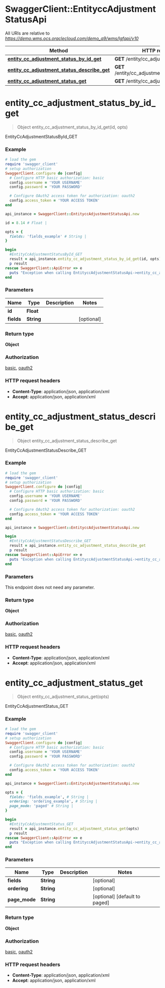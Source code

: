 # SwaggerClient::EntityccAdjustmentStatusApi

All URIs are relative to *https://demo.wms.ocs.oraclecloud.com/demo_a9/wms/lgfapi/v10*

Method | HTTP request | Description
------------- | ------------- | -------------
[**entity_cc_adjustment_status_by_id_get**](EntityccAdjustmentStatusApi.md#entity_cc_adjustment_status_by_id_get) | **GET** /entity/cc_adjustment_status/{id} | EntityCcAdjustmentStatusById_GET
[**entity_cc_adjustment_status_describe_get**](EntityccAdjustmentStatusApi.md#entity_cc_adjustment_status_describe_get) | **GET** /entity/cc_adjustment_status/describe | EntityCcAdjustmentStatusDescribe_GET
[**entity_cc_adjustment_status_get**](EntityccAdjustmentStatusApi.md#entity_cc_adjustment_status_get) | **GET** /entity/cc_adjustment_status | EntityCcAdjustmentStatus_GET


# **entity_cc_adjustment_status_by_id_get**
> Object entity_cc_adjustment_status_by_id_get(id, opts)

EntityCcAdjustmentStatusById_GET



### Example
```ruby
# load the gem
require 'swagger_client'
# setup authorization
SwaggerClient.configure do |config|
  # Configure HTTP basic authorization: basic
  config.username = 'YOUR USERNAME'
  config.password = 'YOUR PASSWORD'

  # Configure OAuth2 access token for authorization: oauth2
  config.access_token = 'YOUR ACCESS TOKEN'
end

api_instance = SwaggerClient::EntityccAdjustmentStatusApi.new

id = 8.14 # Float | 

opts = { 
  fields: 'fields_example' # String | 
}

begin
  #EntityCcAdjustmentStatusById_GET
  result = api_instance.entity_cc_adjustment_status_by_id_get(id, opts)
  p result
rescue SwaggerClient::ApiError => e
  puts "Exception when calling EntityccAdjustmentStatusApi->entity_cc_adjustment_status_by_id_get: #{e}"
end
```

### Parameters

Name | Type | Description  | Notes
------------- | ------------- | ------------- | -------------
 **id** | **Float**|  | 
 **fields** | **String**|  | [optional] 

### Return type

**Object**

### Authorization

[basic](../README.md#basic), [oauth2](../README.md#oauth2)

### HTTP request headers

 - **Content-Type**: application/json, application/xml
 - **Accept**: application/json, application/xml



# **entity_cc_adjustment_status_describe_get**
> Object entity_cc_adjustment_status_describe_get

EntityCcAdjustmentStatusDescribe_GET



### Example
```ruby
# load the gem
require 'swagger_client'
# setup authorization
SwaggerClient.configure do |config|
  # Configure HTTP basic authorization: basic
  config.username = 'YOUR USERNAME'
  config.password = 'YOUR PASSWORD'

  # Configure OAuth2 access token for authorization: oauth2
  config.access_token = 'YOUR ACCESS TOKEN'
end

api_instance = SwaggerClient::EntityccAdjustmentStatusApi.new

begin
  #EntityCcAdjustmentStatusDescribe_GET
  result = api_instance.entity_cc_adjustment_status_describe_get
  p result
rescue SwaggerClient::ApiError => e
  puts "Exception when calling EntityccAdjustmentStatusApi->entity_cc_adjustment_status_describe_get: #{e}"
end
```

### Parameters
This endpoint does not need any parameter.

### Return type

**Object**

### Authorization

[basic](../README.md#basic), [oauth2](../README.md#oauth2)

### HTTP request headers

 - **Content-Type**: application/json, application/xml
 - **Accept**: application/json, application/xml



# **entity_cc_adjustment_status_get**
> Object entity_cc_adjustment_status_get(opts)

EntityCcAdjustmentStatus_GET



### Example
```ruby
# load the gem
require 'swagger_client'
# setup authorization
SwaggerClient.configure do |config|
  # Configure HTTP basic authorization: basic
  config.username = 'YOUR USERNAME'
  config.password = 'YOUR PASSWORD'

  # Configure OAuth2 access token for authorization: oauth2
  config.access_token = 'YOUR ACCESS TOKEN'
end

api_instance = SwaggerClient::EntityccAdjustmentStatusApi.new

opts = { 
  fields: 'fields_example', # String | 
  ordering: 'ordering_example', # String | 
  page_mode: 'paged' # String | 
}

begin
  #EntityCcAdjustmentStatus_GET
  result = api_instance.entity_cc_adjustment_status_get(opts)
  p result
rescue SwaggerClient::ApiError => e
  puts "Exception when calling EntityccAdjustmentStatusApi->entity_cc_adjustment_status_get: #{e}"
end
```

### Parameters

Name | Type | Description  | Notes
------------- | ------------- | ------------- | -------------
 **fields** | **String**|  | [optional] 
 **ordering** | **String**|  | [optional] 
 **page_mode** | **String**|  | [optional] [default to paged]

### Return type

**Object**

### Authorization

[basic](../README.md#basic), [oauth2](../README.md#oauth2)

### HTTP request headers

 - **Content-Type**: application/json, application/xml
 - **Accept**: application/json, application/xml




